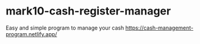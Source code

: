 # mark10-cash-register-manager
 Easy and simple program to manage your cash
https://cash-management-program.netlify.app/

